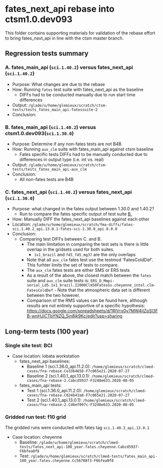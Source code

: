 # fates_next_api rebase into ctsm1.0.dev093 

This folder contains supporting materials for validation of the rebase effort to bring fates_next_api in line with the ctsm master branch.

## Regression tests summary

### A. fates_main_api (`sci.1.40.2`) versus fates_next_api (`sci.1.40.2`)

- Purpose: What changes are due to the rebase
- How: Running `fates` test suite with fates_next_api as the baseline
    - DIFFs had to be conducted manually due to run start time differences
- Output: `/glade/u/home/glemieux/scratch/ctsm-tests/tests_fates_main_api-fatessuite-2`
- Conclusion:

### B. fates_main_api (`sci.1.40.2`) versus ctsm1.0.dev093(`sci.1.30.0`)

- Purpose: Determine if any non-fates tests are not B4B
- How: Running `aux_clm` suite with fates_main_api against ctsm baseline
    - Fates specific tests DIFFs had to be manually conducted due to differences in output type (i.e. int vs. real)
- Output: `/glade/u/home/glemieux/scratch/ctsm-tests/tests_fates_main_api-aux_clm`
- Conclusion:
    - All non-fates tests are B4B

### C. fates_next_api (`sci.1.40.2`) versus fates_next_api (`sci.1.30.0`)

- Purpose: what changed in the fates output between 1.30.0 and 1.40.2?
    - Run to compare the fates specific output of test suite [B.](#b-fates_main_api-sci1402-versus-ctsm10dev093sci1300)
- How: Manually DIFF the fates_next_api baselines against each other
- Location: `/glade/u/home/glemieux/scratch/fma-diffs/fates-sci.1.40.2_api.13.0.1-fates-sci-1.30.0_api.8.0.0`
- Conclusion: 
    - Comparing test DIFFs between C. and B.
        - The main limitation in comparing the test sets is there is little overlap in the gridsets used for both suites.
            - `1x1_brazil` and `f45_f45_mg37` are the only overlaps
        - Note that all `aux_clm` fates test use the testmod 'FatesColdDef'.  This furhter limits the set of tests to compare.
        - The `aux_clm` fates tests are either SMS or ERS tests
        - As a result of the above, the closest match between the `fates` suite and `aux_clm` suite tests is: `ERS_D_Mmpi-serial_Ld5.1x1_brazil.I2000Clm50FatesGs.cheyenne_intel.clm-FatesColdDef`
              - Note that the atmospheric data set is different between the two however.
        - Comparison of the RMS values can be found here, although results are not entirely supportive of a specific hypothesis: https://docs.google.com/spreadsheets/d/1RlVrx0y7MW4jIZpSl3FB-wnHJiCTbYNZQ_5jn8jk9Kc/edit?usp=sharing 
        

## Long-term tests (100 year)

### Single site test: BCI

- Case location: lobata workstation
    - fates_next_api baselines:
        - Baseline 1 (sci.1.36.0_api.11.2.0): `/home/glemieux/scratch/clmed-cases/fna-rebase.Ce33b4658-F7c065e21.2020-07-27`
        - Baseline 2 (sci.1.40.1_api.13.0.1): `/home/glemieux/scratch/clmed-cases/fna-rebase-2.Cabcd5937-F3248e633.2020-08-05`
    - fates_main_api tests: 
        - Test 1 (sci.1.36.0_api.11.2.0): `/home/glemieux/scratch/clmed-cases/fna-rebase.C024b43a8-F7c065e21.2020-07-27`
        - Test 2 (sci.1.40.1_api.13.0.1): `/home/glemieux/scratch/clmed-cases/fna-rebase-2.Cd6ef097c-F3248e633.2020-08-05`

### Gridded run test: f10 grid

The gridded runs were conducted with fates tag `sci.1.40.3_api.13.0.1`

- Case location: cheyenne
    - Baseline: `/glade/u/home/glemieux/scratch/clmed-tests/fates_next_api-100_year.fates.cheyenne.Cabcd5937-F6bfea0f8`
    - Test: `/glade/u/home/glemieux/scratch/clmed-tests/fates_main_api-100_year.fates.cheyenne.Cc56788f3-F6bfea0f8`
